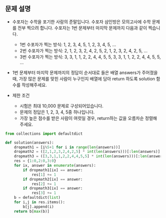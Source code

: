 ## 문제 설명
- 수포자는 수학을 포기한 사람의 준말입니다. 수포자 삼인방은 모의고사에 수학 문제를 전부 찍으려 합니다. 수포자는 1번 문제부터 마지막 문제까지 다음과 같이 찍습니다.

  - 1번 수포자가 찍는 방식: 1, 2, 3, 4, 5, 1, 2, 3, 4, 5, ...
  - 2번 수포자가 찍는 방식: 2, 1, 2, 3, 2, 4, 2, 5, 2, 1, 2, 3, 2, 4, 2, 5, ...
  - 3번 수포자가 찍는 방식: 3, 3, 1, 1, 2, 2, 4, 4, 5, 5, 3, 3, 1, 1, 2, 2, 4, 4, 5, 5, ...

- 1번 문제부터 마지막 문제까지의 정답이 순서대로 들은 배열 answers가 주어졌을 때, 가장 많은 문제를 맞힌 사람이 누구인지 배열에 담아 return 하도록 solution 함수를 작성해주세요.

- 제한 조건
  - 시험은 최대 10,000 문제로 구성되어있습니다.
  - 문제의 정답은 1, 2, 3, 4, 5중 하나입니다.
  - 가장 높은 점수를 받은 사람이 여럿일 경우, return하는 값을 오름차순 정렬해주세요.
```python
from collections import defaultdict

def solution(answers):
    dropmath1 = [i%5+1 for i in range(len(answers))]
    dropmath2 = ([2,1,2,3,2,4,2,5] * int(len(answers)))[:len(answers)]
    dropmath3 = ([3,3,1,1,2,2,4,4,5,5] * int(len(answers)))[:len(answers)]
    res = {1:0,2:0,3:0}
    for ix, answer in enumerate(answers):
        if dropmath1[ix] == answer:
            res[1] += 1
        if dropmath2[ix] == answer:
            res[2] += 1
        if dropmath3[ix] == answer:
            res[3] += 1
    b = defaultdict(list)
    for i,j in res.items():
        b[j].append(i)
    return b[max(b)]
```
